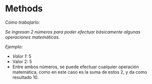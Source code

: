 # Methods

_Cómo trabajarlo:_

_Se ingresan 2 números para poder efectuar básicamente algunas operaciones matemáticas._

_Ejemplo:_

- _Valor 1:_ 5
- Valor 2: 5
- Entre ambos números, se puede efectuar cualquier operación matemática, como en este caso es la suma de estos 2, y da como resultado 10.
